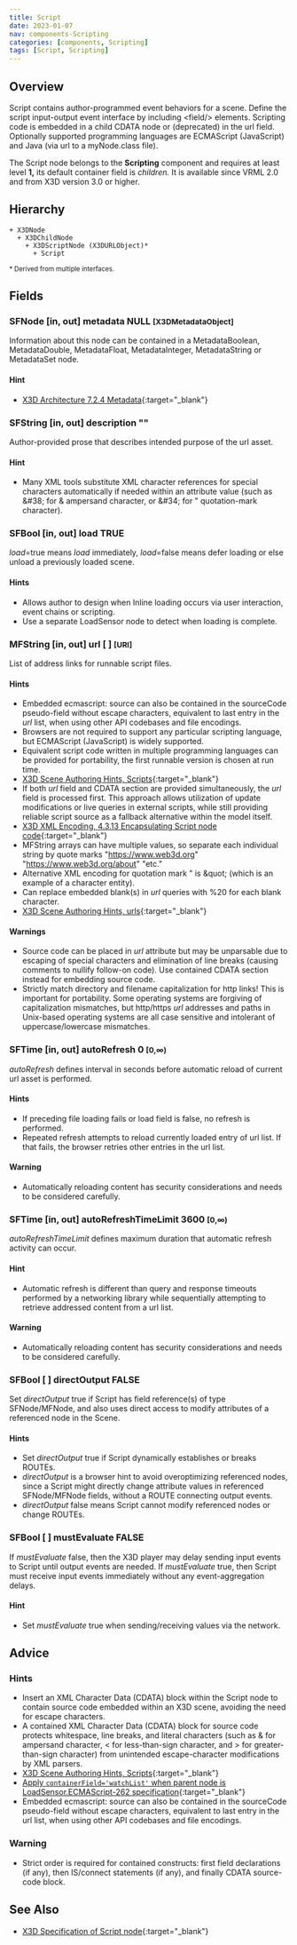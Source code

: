 ```yaml
---
title: Script
date: 2023-01-07
nav: components-Scripting
categories: [components, Scripting]
tags: [Script, Scripting]
---
```

<style>
.post h3 {
  word-spacing: 0.2em;
}
</style>

## Overview

Script contains author-programmed event behaviors for a scene. Define the script input-output event interface by including \<field/\> elements. Scripting code is embedded in a child CDATA node or (deprecated) in the url field. Optionally supported programming languages are ECMAScript (JavaScript) and Java (via url to a myNode.class file).

The Script node belongs to the **Scripting** component and requires at least level **1,** its default container field is *children.* It is available since VRML 2.0 and from X3D version 3.0 or higher.

## Hierarchy

```
+ X3DNode
  + X3DChildNode
    + X3DScriptNode (X3DURLObject)*
      + Script
```

<small>\* Derived from multiple interfaces.</small>

## Fields

### SFNode [in, out] **metadata** NULL <small>[X3DMetadataObject]</small>

Information about this node can be contained in a MetadataBoolean, MetadataDouble, MetadataFloat, MetadataInteger, MetadataString or MetadataSet node.

#### Hint

- [X3D Architecture 7.2.4 Metadata](https://www.web3d.org/specifications/X3Dv4Draft/ISO-IEC19775-1v4-IS.proof//Part01/components/core.html#Metadata){:target="_blank"}

### SFString [in, out] **description** ""

Author-provided prose that describes intended purpose of the url asset.

#### Hint

- Many XML tools substitute XML character references for special characters automatically if needed within an attribute value (such as &amp;#38; for &amp; ampersand character, or &amp;#34; for " quotation-mark character).

### SFBool [in, out] **load** TRUE

*load*=true means *load* immediately, *load*=false means defer loading or else unload a previously loaded scene.

#### Hints

- Allows author to design when Inline loading occurs via user interaction, event chains or scripting.
- Use a separate LoadSensor node to detect when loading is complete.

### MFString [in, out] **url** [ ] <small>[URI]</small>

List of address links for runnable script files.

#### Hints

- Embedded ecmascript: source can also be contained in the sourceCode pseudo-field without escape characters, equivalent to last entry in the *url* list, when using other API codebases and file encodings.
- Browsers are not required to support any particular scripting language, but ECMAScript (JavaScript) is widely supported.
- Equivalent script code written in multiple programming languages can be provided for portability, the first runnable version is chosen at run time.
- [X3D Scene Authoring Hints, Scripts](https://www.web3d.org/x3d/content/examples/X3dSceneAuthoringHints.html#Scripts){:target="_blank"}
- If both *url* field and CDATA section are provided simultaneously, the *url* field is processed first. This approach allows utilization of update modifications or live queries in external scripts, while still providing reliable script source as a fallback alternative within the model itself.
- [X3D XML Encoding, 4.3.13 Encapsulating Script node code](https://www.web3d.org/documents/specifications/19776-1/V3.3/Part01/concepts.html#EncapsulatingScriptNodeCode){:target="_blank"}
- MFString arrays can have multiple values, so separate each individual string by quote marks "https://www.web3d.org" "https://www.web3d.org/about" "etc."
- Alternative XML encoding for quotation mark " is &amp;quot; (which is an example of a character entity).
- Can replace embedded blank(s) in *url* queries with %20 for each blank character.
- [X3D Scene Authoring Hints, urls](https://www.web3d.org/x3d/content/examples/X3dSceneAuthoringHints.html#urls){:target="_blank"}

#### Warnings

- Source code can be placed in *url* attribute but may be unparsable due to escaping of special characters and elimination of line breaks (causing comments to nullify follow-on code). Use contained CDATA section instead for embedding source code.
- Strictly match directory and filename capitalization for http links! This is important for portability. Some operating systems are forgiving of capitalization mismatches, but http/https *url* addresses and paths in Unix-based operating systems are all case sensitive and intolerant of uppercase/lowercase mismatches.

### SFTime [in, out] **autoRefresh** 0 <small>[0,∞)</small>

*autoRefresh* defines interval in seconds before automatic reload of current url asset is performed.

#### Hints

- If preceding file loading fails or load field is false, no refresh is performed.
- Repeated refresh attempts to reload currently loaded entry of url list. If that fails, the browser retries other entries in the url list.

#### Warning

- Automatically reloading content has security considerations and needs to be considered carefully.

### SFTime [in, out] **autoRefreshTimeLimit** 3600 <small>[0,∞)</small>

*autoRefreshTimeLimit* defines maximum duration that automatic refresh activity can occur.

#### Hint

- Automatic refresh is different than query and response timeouts performed by a networking library while sequentially attempting to retrieve addressed content from a url list.

#### Warning

- Automatically reloading content has security considerations and needs to be considered carefully.

### SFBool [ ] **directOutput** FALSE

Set *directOutput* true if Script has field reference(s) of type SFNode/MFNode, and also uses direct access to modify attributes of a referenced node in the Scene.

#### Hints

- Set *directOutput* true if Script dynamically establishes or breaks ROUTEs.
- *directOutput* is a browser hint to avoid overoptimizing referenced nodes, since a Script might directly change attribute values in referenced SFNode/MFNode fields, without a ROUTE connecting output events.
- *directOutput* false means Script cannot modify referenced nodes or change ROUTEs.

### SFBool [ ] **mustEvaluate** FALSE

If *mustEvaluate* false, then the X3D player may delay sending input events to Script until output events are needed. If *mustEvaluate* true, then Script must receive input events immediately without any event-aggregation delays.

#### Hint

- Set *mustEvaluate* true when sending/receiving values via the network.

## Advice

### Hints

- Insert an XML Character Data (CDATA) block within the Script node to contain source code embedded within an X3D scene, avoiding the need for escape characters.
- A contained XML Character Data (CDATA) block for source code protects whitespace, line breaks, and literal characters (such as &amp; for ampersand character, \< for less-than-sign character, and \> for greater-than-sign character) from unintended escape-character modifications by XML parsers.
- [X3D Scene Authoring Hints, Scripts](https://www.web3d.org/x3d/content/examples/X3dSceneAuthoringHints.html#Scripts){:target="_blank"}
- [Apply `containerField='watchList'` when parent node is LoadSensor.ECMAScript-262 specification](http://www.ecma-international.org/publications/standards/Ecma-262.htm){:target="_blank"}
- Embedded ecmascript: source can also be contained in the sourceCode pseudo-field without escape characters, equivalent to last entry in the url list, when using other API codebases and file encodings.

### Warning

- Strict order is required for contained constructs: first field declarations (if any), then IS/connect statements (if any), and finally CDATA source-code block.

## See Also

- [X3D Specification of Script node](https://www.web3d.org/documents/specifications/19775-1/V4.0/Part01/components/scripting.html#Script){:target="_blank"}
